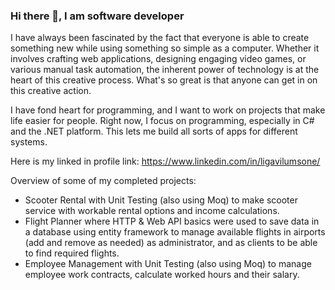 ### Hi there 👋, I am software developer

I have always been fascinated by the fact that everyone is able to create something new while using something so simple as a computer. Whether it involves crafting web applications, designing engaging video games, or various manual task automation, the inherent power of technology is at the heart of this creative process. What's so great is that anyone can get in on this creative action.

I have fond heart for programming, and I want to work on projects that make life easier for people. Right now, I focus on programming, especially in C# and the .NET platform. This lets me build all sorts of apps for different systems.

Here is my linked in profile link: https://www.linkedin.com/in/ligavilumsone/

Overview of some of my completed projects:
- Scooter Rental with Unit Testing (also using Moq) to make scooter service with workable rental options and income calculations.
- Flight Planner where HTTP & Web API basics were used to save data in a database using entity framework to manage available flights in airports (add and remove as needed) as administrator, and as clients to be able to find required flights.
- Employee Management with Unit Testing (also using Moq) to manage employee work contracts, calculate worked hours and their salary.
